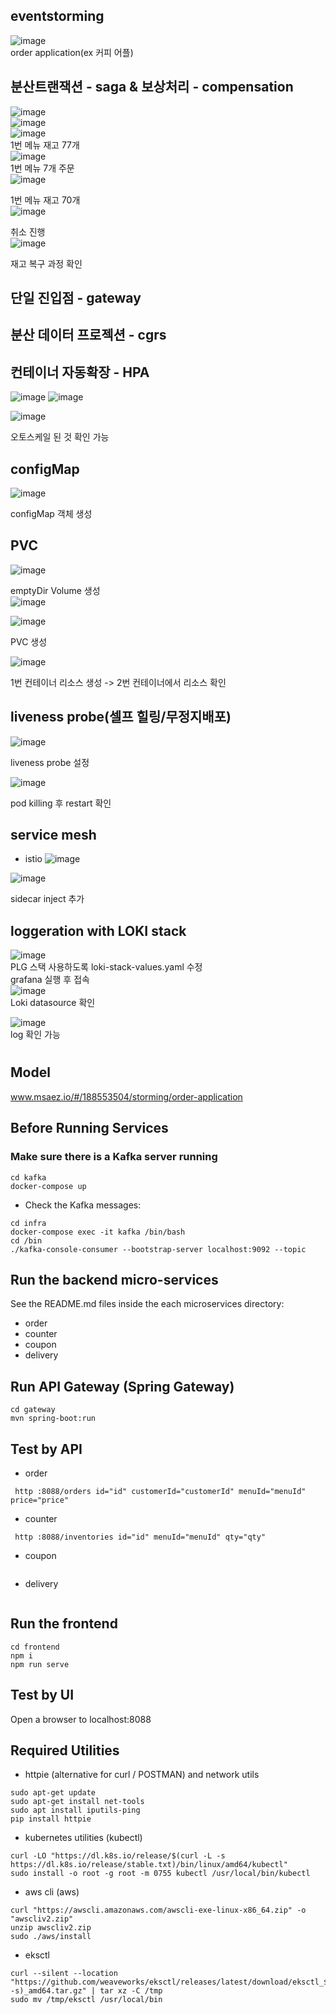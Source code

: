 eventstorming
--------------
![image](https://github.com/user-attachments/assets/af981cec-e871-4e92-a27f-ffb5f63139d4)   
order application(ex 커피 어플)

분산트랜잭션 - saga & 보상처리 - compensation
--------------
![image](https://github.com/user-attachments/assets/ac303429-a6d8-4923-b98f-23bc45ee02d6)   
![image](https://github.com/user-attachments/assets/7258ab57-ece9-4201-866c-c90de2bd717d)   
![image](https://github.com/user-attachments/assets/ee969215-8028-4ab6-a3df-93e0e0450bf4)   
1번 메뉴 재고 77개   
![image](https://github.com/user-attachments/assets/ea40885e-6a51-4981-a00e-f063d7e41e1d)   
1번 메뉴 7개 주문   
![image](https://github.com/user-attachments/assets/464fb5b0-dc38-427e-9159-5b1879077d5f)   

1번 메뉴 재고 70개   
![image](https://github.com/user-attachments/assets/4e70d3ee-e700-495f-bbcc-72b0c0d84ced)   

취소 진행   
![image](https://github.com/user-attachments/assets/18194571-3096-4ed0-b0e5-b7bbc472a3ea)   

재고 복구 과정 확인   



단일 진입점 - gateway
--------------
분산 데이터 프로젝션 - cgrs
--------------


컨테이너 자동확장 - HPA
--------------
![image](https://github.com/user-attachments/assets/c4ff2f77-a33e-4606-bf90-aaa796794ed7)
![image](https://github.com/user-attachments/assets/328ad850-3c72-427e-96b8-429019b686c0)

![image](https://github.com/user-attachments/assets/15848ca4-8678-4926-a704-e6e3567d9ab0)

오토스케일 된 것 확인 가능

configMap
--------------
![image](https://github.com/user-attachments/assets/77a30eba-5353-41f3-8798-1b836c270a3c)

configMap 객체 생성

PVC
--------------

![image](https://github.com/user-attachments/assets/f81696a1-5d5c-42f2-a144-e6a209012d89)   

emptyDir Volume 생성   
![image](https://github.com/user-attachments/assets/a3ebbf86-233c-4aec-8eee-6e627a898d06)   

![image](https://github.com/user-attachments/assets/89432993-a9bc-4419-b685-3ebc0ccc1863)   

PVC 생성   

![image](https://github.com/user-attachments/assets/aa77ea68-bd6b-4247-bdf5-e4b08d0a3a84)   

1번 컨테이너 리소스 생성 -> 2번 컨테이너에서 리소스 확인   

liveness probe(셀프 힐링/무정지배포)
--------------
![image](https://github.com/user-attachments/assets/0ae48233-38fe-4ee8-ae9d-fa21994b747b)   

liveness probe 설정   

![image](https://github.com/user-attachments/assets/c06f6e0d-2389-475e-9cdd-5a656796ea07)   

pod killing 후 restart 확인   

service mesh
--------------
- istio
![image](https://github.com/user-attachments/assets/ca5b3d02-2ae9-4e24-abb3-7563f28be679)   

![image](https://github.com/user-attachments/assets/abf79484-6172-404f-85d9-b9ca4f63f690)   

sidecar inject 추가   

loggeration with LOKI stack   
--------------
![image](https://github.com/user-attachments/assets/6c3b1412-c297-4805-b488-933284ab0440)    
PLG 스택 사용하도록 loki-stack-values.yaml 수정   
grafana 실행 후 접속   
![image](https://github.com/user-attachments/assets/53feec97-0a78-4eac-861e-a407d58f94ae)   
Loki datasource 확인   

![image](https://github.com/user-attachments/assets/506188ca-f6a5-4973-a2fa-5d6c8237850e)   
log 확인 가능   




  



# 

## Model
www.msaez.io/#/188553504/storming/order-application

## Before Running Services
### Make sure there is a Kafka server running
```
cd kafka
docker-compose up
```
- Check the Kafka messages:
```
cd infra
docker-compose exec -it kafka /bin/bash
cd /bin
./kafka-console-consumer --bootstrap-server localhost:9092 --topic
```

## Run the backend micro-services
See the README.md files inside the each microservices directory:

- order
- counter
- coupon
- delivery


## Run API Gateway (Spring Gateway)
```
cd gateway
mvn spring-boot:run
```

## Test by API
- order
```
 http :8088/orders id="id" customerId="customerId" menuId="menuId" price="price" 
```
- counter
```
 http :8088/inventories id="id" menuId="menuId" qty="qty" 
```
- coupon
```
```
- delivery
```
```


## Run the frontend
```
cd frontend
npm i
npm run serve
```

## Test by UI
Open a browser to localhost:8088

## Required Utilities

- httpie (alternative for curl / POSTMAN) and network utils
```
sudo apt-get update
sudo apt-get install net-tools
sudo apt install iputils-ping
pip install httpie
```

- kubernetes utilities (kubectl)
```
curl -LO "https://dl.k8s.io/release/$(curl -L -s https://dl.k8s.io/release/stable.txt)/bin/linux/amd64/kubectl"
sudo install -o root -g root -m 0755 kubectl /usr/local/bin/kubectl
```

- aws cli (aws)
```
curl "https://awscli.amazonaws.com/awscli-exe-linux-x86_64.zip" -o "awscliv2.zip"
unzip awscliv2.zip
sudo ./aws/install
```

- eksctl 
```
curl --silent --location "https://github.com/weaveworks/eksctl/releases/latest/download/eksctl_$(uname -s)_amd64.tar.gz" | tar xz -C /tmp
sudo mv /tmp/eksctl /usr/local/bin
```

